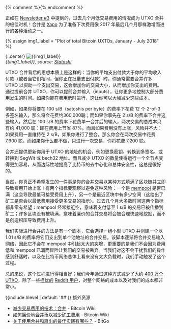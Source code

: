 {% comment %}<!--
版权归 2018 Anthony Towns 所有
-->{% endcomment %}

正如在 [Newsletter #3][newsletter 3] 中提到的，过去几个月低交易费用的情况成为 UTXO 合并的极佳时机！合并是 [Xapo][Xapo] 为了准备下次费用像 2017 年最后几个月那样激增而进行的各种活动之一。

{% assign img1_label = "Plot of total Bitcoin UXTOs, January - July 2018" %}

{:.center}
![{{img1_label}}](/img/posts/utxo-consolidation-2018.png)<br>
*{{img1_label}},
source: [Statoshi](https://statoshi.info/dashboard/db/unspent-transaction-output-set?panelId=6&fullscreen&from=1514759562608&to=1532039707168)*

[newsletter 3]: /zh/newsletters/2018/07/10/#仪表板项目
[Xapo]: https://www.xapo.com/

UTXO 合并背后的思想本质上是这样的：当你的平均支出付款大于你的平均收入付款（或者当它们相同，但你正在批量支出付款）时，你通常需要合并许多 UTXO 以资助一个支出交易，这会增加你的交易大小，从而增加你支出的费用。通过提前合并 UTXO，你可以提前合并输入（inputs），让你更多地控制大部分费用发生的时间。如果你能在费用低时进行，这让你可以大幅减少这些成本。

例如，如果你将要在 100 s/B（satoshis per byte）的费率下花费 12 个 2-of-3 多签名输入，那么将会花费约360,000聪；而如果你事先在 2 s/B 的费率下合并这些输入，然后在 100 s/B 的费率下花费单一合并后的输入，两次交易的总成本只有约 41,000 聪：即在费用上节省 87%。而且如果费用没有上涨，风险并不大：如果费用一直维持在 2 s/B，如果你进行了整合，那么你会在两次交易中花费 7,900 聪，而如果你什么都不做，只进行一次交易，你将花费 7,200 聪。

合并还提供更新你用于 UTXO 的地址的机会，例如更换密钥、转换到多签名、或转换到 SegWit 或 bech32 地址。而且减少 UTXO 的数量使得运行一个全节点变得更加容易，从而边际性地提高了比特币的去中心化和总体安全性，这总是很好的。

当然，你真正不希望发生的一件事是你的合并交易以某种方式填满了区块链并立即导致费用开始上涨！有两个指标要观察以避免这种风险：一个是 [mempool][mempool] 是否已满（这会导致最低可接受费用上升），另一个是最近区块中有多少空间（这给出了矿工是否会以最低费用接受更多交易的指示）。过去几个月大多数时间这两个指标都非常有希望：mempool 经常接近空，意味着支付低至 1 s/B 的交易已被传播到矿工；许多区块没有被填满，意味着廉价的合并交易将会被合理快速地挖掘，而不是创造积压导致费用上升。

[mempool]: https://statoshi.info/dashboard/db/memory-pool?panelId=1&fullscreen&from=1509458400000&to=1531813659334&theme=dark

我们实际进行合并的方法是有一个脚本，它会选择一组小型 UTXO 并创建一个以 1.01 s/B 的费率将它们支出到单个池地址的合并交易。该脚本逐渐将合并交易输入网络，因此它不会在 mempool 中引起太大的突增，更重要的是我们不会因为费用低和 mempool 已满而冒险让我们的交易被丢弃。当我们对这不会干扰我们的操作感到舒适时，以及在比特币网络总体上看来没有太大负载时，我们手动触发了这个过程。

总的来说，这个过程进行得相当好；我们今年通过这种方式减少了大约 [400 万个 UTXO][4 million UTXOs]，除了一些[担忧的][redditors1] [Reddit 用户][redditors2]，对整个网络的成本以及对我们的成本都非常小。

[4 million UTXOs]: https://www.oxt.me/entity/Xapo
[redditors1]: https://www.reddit.com/r/BitcoinDiscussion/comments/8ocyc9/massive_consolidation_currently_underway/
[redditors2]: https://www.reddit.com/r/Bitcoin/comments/8p3y5b/does_xapo_spamming_the_blockchain/

{{include.hlevel | default: '##'}} 额外资源

- [减少交易费用的技术：合并](https://en.bitcoin.it/wiki/Techniques_to_reduce_transaction_fees#Consolidation) - Bitcoin Wiki
- [如何廉价地合并币以减少矿工费用](https://en.bitcoin.it/wiki/How_to_cheaply_consolidate_coins_to_reduce_miner_fees) - Bitcoin Wiki
- [关于使用合并和扇出的最佳实践有哪些？](https://bitgo.freshdesk.com/support/solutions/articles/27000044185-what-are-some-best-practices-regarding-the-usage-of-consolidations-and-fanouts-) - BitGo